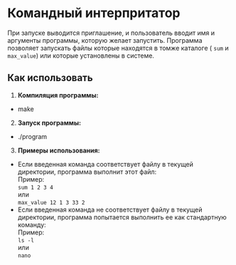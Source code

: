 # Командный интерпритатор 
При запуске выводится приглашение, и пользователь вводит имя и аргументы программы, которую желает запустить. 
Программа позволяет запускать файлы которые находятся в томже каталоге ( `sum` и `max_value`) или которые установлены в системе.


## Как использовать

1. **Компиляция программы:**
- make

2. **Запуск программы:**
- ./program 

3. **Примеры использования:**

- Если введенная команда соответствует файлу в текущей директории, программа выполнит этот файл:  
  Пример:  
  `sum 1 2 3 4`      
  или  
  `max_value 12 1 3 33 2`    
- Если введенная команда не соответствует файлу в текущей директории, программа попытается выполнить ее как стандартную команду:  
  Пример:  
  `ls -l`    
  или  
  `nano`  
